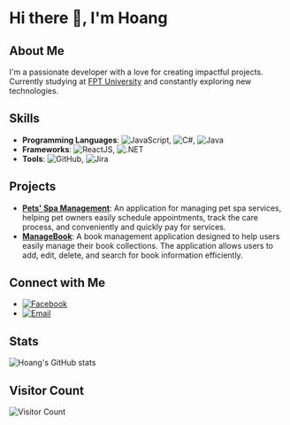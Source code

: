 # Hi there 👋, I'm Hoang

## About Me
I'm a passionate developer with a love for creating impactful projects. Currently studying at [FPT University](https://fpt.edu.vn) and constantly exploring new technologies.

## Skills
- **Programming Languages**: ![JavaScript](https://img.shields.io/badge/-JavaScript-F7DF1E?style=flat-square&logo=javascript&logoColor=black), ![C#](https://img.shields.io/badge/-C%23-239120?style=flat-square&logo=c-sharp&logoColor=white), ![Java](https://img.shields.io/badge/-Java-007396?style=flat-square&logo=java&logoColor=white)
- **Frameworks**: ![ReactJS](https://img.shields.io/badge/-ReactJS-61DAFB?style=flat-square&logo=react&logoColor=black), ![.NET](https://img.shields.io/badge/-.NET-512BD4?style=flat-square&logo=dotnet&logoColor=white)
- **Tools**: ![GitHub](https://img.shields.io/badge/-GitHub-181717?style=flat-square&logo=github&logoColor=white), ![Jira](https://img.shields.io/badge/-Jira-0052CC?style=flat-square&logo=jira&logoColor=white)

## Projects
- **[Pets' Spa Management](https://github.com/namle23kjd/N5_NET1806)**: An application for managing pet spa services, helping pet owners easily schedule appointments, track the care process, and conveniently and quickly pay for services.
- **[ManageBook](https://github.com/hoanghh2003/AssPRN212)**: A book management application designed to help users easily manage their book collections. The application allows users to add, edit, delete, and search for book information efficiently.

## Connect with Me
- [![Facebook](https://img.shields.io/badge/Facebook-1877F2?style=flat-square&logo=facebook&logoColor=white)](https://www.facebook.com/2010.HaHuyHoanglacuaai.2003)
- [![Email](https://img.shields.io/badge/Email-D14836?style=flat-square&logo=gmail&logoColor=white)](mailto:hoangvv111@gmail.com)

## Stats
![Hoang's GitHub stats](https://github-readme-stats.vercel.app/api?username=hoanghh2003&show_icons=true&theme=radical)

## Visitor Count
![Visitor Count](https://profile-counter.glitch.me/hoanghh2003/count.svg)
